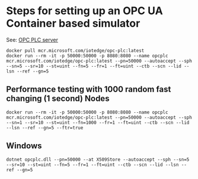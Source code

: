 # Steps for setting up an OPC UA Container based simulator

See: [OPC PLC server](https://docs.microsoft.com/en-us/samples/azure-samples/iot-edge-opc-plc/azure-iot-sample-opc-ua-server/)
```
docker pull mcr.microsoft.com/iotedge/opc-plc:latest
docker run --rm -it -p 50000:50000 -p 8080:8080 --name opcplc mcr.microsoft.com/iotedge/opc-plc:latest --pn=50000 --autoaccept --sph --sn=5 --sr=10 --st=uint --fn=5 --fr=1 --ft=uint --ctb --scn --lid --lsn --ref --gn=5
```

## Performance testing with 1000 random fast changing (1 second) Nodes
```
docker run --rm -it -p 50000:50000 -p 8080:8080 --name opcplc mcr.microsoft.com/iotedge/opc-plc:latest --pn=50000 --autoaccept --sph --sn=1 --sr=10 --st=uint --fn=1000 --fr=1 --ft=uint --ctb --scn --lid --lsn --ref --gn=5 --ftr=true
```

## Windows
```
dotnet opcplc.dll --pn=50000 --at X509Store --autoaccept --sph --sn=5 --sr=10 --st=uint --fn=5 --fr=1 --ft=uint --ctb --scn --lid --lsn --ref --gn=5
```
